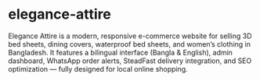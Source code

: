 # elegance-attire
Elegance Attire is a modern, responsive e-commerce website for selling 3D bed sheets, dining covers, waterproof bed sheets, and women’s clothing in Bangladesh. It features a bilingual interface (Bangla &amp; English), admin dashboard, WhatsApp order alerts, SteadFast delivery integration, and SEO optimization — fully designed for local online shopping.
